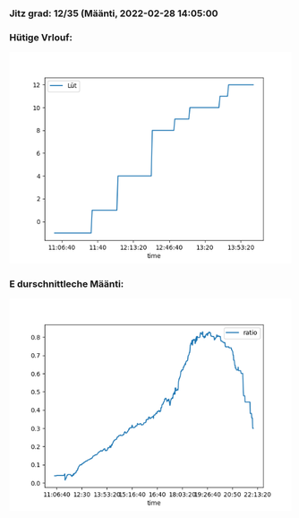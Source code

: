 ### Jitz grad: 12/35 (Määnti, 2022-02-28 14:05:00

### Hütige Vrlouf:
![Graph](Today.png)

### E durschnittleche Määnti:
![Graph](Määnti.png)